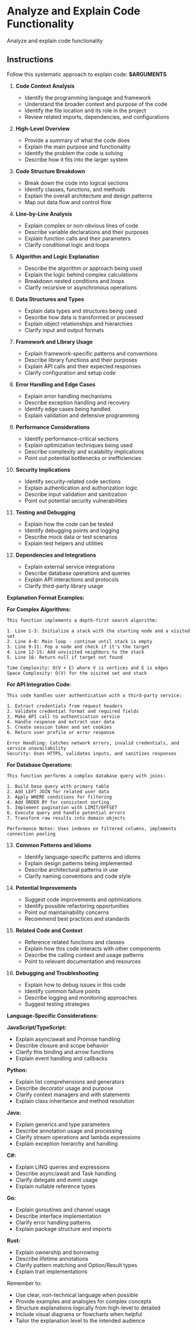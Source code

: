 # Analyze and Explain Code Functionality

Analyze and explain code functionality

## Instructions

Follow this systematic approach to explain code: **$ARGUMENTS**

1. **Code Context Analysis**
    - Identify the programming language and framework
    - Understand the broader context and purpose of the code
    - Identify the file location and its role in the project
    - Review related imports, dependencies, and configurations

2. **High-Level Overview**
    - Provide a summary of what the code does
    - Explain the main purpose and functionality
    - Identify the problem the code is solving
    - Describe how it fits into the larger system

3. **Code Structure Breakdown**
    - Break down the code into logical sections
    - Identify classes, functions, and methods
    - Explain the overall architecture and design patterns
    - Map out data flow and control flow

4. **Line-by-Line Analysis**
    - Explain complex or non-obvious lines of code
    - Describe variable declarations and their purposes
    - Explain function calls and their parameters
    - Clarify conditional logic and loops

5. **Algorithm and Logic Explanation**
    - Describe the algorithm or approach being used
    - Explain the logic behind complex calculations
    - Breakdown nested conditions and loops
    - Clarify recursive or asynchronous operations

6. **Data Structures and Types**
    - Explain data types and structures being used
    - Describe how data is transformed or processed
    - Explain object relationships and hierarchies
    - Clarify input and output formats

7. **Framework and Library Usage**
    - Explain framework-specific patterns and conventions
    - Describe library functions and their purposes
    - Explain API calls and their expected responses
    - Clarify configuration and setup code

8. **Error Handling and Edge Cases**
    - Explain error handling mechanisms
    - Describe exception handling and recovery
    - Identify edge cases being handled
    - Explain validation and defensive programming

9. **Performance Considerations**
    - Identify performance-critical sections
    - Explain optimization techniques being used
    - Describe complexity and scalability implications
    - Point out potential bottlenecks or inefficiencies

10. **Security Implications**
    - Identify security-related code sections
    - Explain authentication and authorization logic
    - Describe input validation and sanitization
    - Point out potential security vulnerabilities

11. **Testing and Debugging**
    - Explain how the code can be tested
    - Identify debugging points and logging
    - Describe mock data or test scenarios
    - Explain test helpers and utilities

12. **Dependencies and Integrations**
    - Explain external service integrations
    - Describe database operations and queries
    - Explain API interactions and protocols
    - Clarify third-party library usage

**Explanation Format Examples:**

**For Complex Algorithms:**
```
This function implements a depth-first search algorithm:

1. Line 1-3: Initialize a stack with the starting node and a visited set
2. Line 4-8: Main loop - continue until stack is empty
3. Line 9-11: Pop a node and check if it's the target
4. Line 12-15: Add unvisited neighbors to the stack
5. Line 16: Return null if target not found

Time Complexity: O(V + E) where V is vertices and E is edges
Space Complexity: O(V) for the visited set and stack
```

**For API Integration Code:**
```
This code handles user authentication with a third-party service:

1. Extract credentials from request headers
2. Validate credential format and required fields
3. Make API call to authentication service
4. Handle response and extract user data
5. Create session token and set cookies
6. Return user profile or error response

Error Handling: Catches network errors, invalid credentials, and service unavailability
Security: Uses HTTPS, validates inputs, and sanitizes responses
```

**For Database Operations:**
```
This function performs a complex database query with joins:

1. Build base query with primary table
2. Add LEFT JOIN for related user data
3. Apply WHERE conditions for filtering
4. Add ORDER BY for consistent sorting
5. Implement pagination with LIMIT/OFFSET
6. Execute query and handle potential errors
7. Transform raw results into domain objects

Performance Notes: Uses indexes on filtered columns, implements connection pooling
```

13. **Common Patterns and Idioms**
    - Identify language-specific patterns and idioms
    - Explain design patterns being implemented
    - Describe architectural patterns in use
    - Clarify naming conventions and code style

14. **Potential Improvements**
    - Suggest code improvements and optimizations
    - Identify possible refactoring opportunities
    - Point out maintainability concerns
    - Recommend best practices and standards

15. **Related Code and Context**
    - Reference related functions and classes
    - Explain how this code interacts with other components
    - Describe the calling context and usage patterns
    - Point to relevant documentation and resources

16. **Debugging and Troubleshooting**
    - Explain how to debug issues in this code
    - Identify common failure points
    - Describe logging and monitoring approaches
    - Suggest testing strategies

**Language-Specific Considerations:**

**JavaScript/TypeScript:**
- Explain async/await and Promise handling
- Describe closure and scope behavior
- Clarify this binding and arrow functions
- Explain event handling and callbacks

**Python:**
- Explain list comprehensions and generators
- Describe decorator usage and purpose
- Clarify context managers and with statements
- Explain class inheritance and method resolution

**Java:**
- Explain generics and type parameters
- Describe annotation usage and processing
- Clarify stream operations and lambda expressions
- Explain exception hierarchy and handling

**C#:**
- Explain LINQ queries and expressions
- Describe async/await and Task handling
- Clarify delegate and event usage
- Explain nullable reference types

**Go:**
- Explain goroutines and channel usage
- Describe interface implementation
- Clarify error handling patterns
- Explain package structure and imports

**Rust:**
- Explain ownership and borrowing
- Describe lifetime annotations
- Clarify pattern matching and Option/Result types
- Explain trait implementations

Remember to:
- Use clear, non-technical language when possible
- Provide examples and analogies for complex concepts
- Structure explanations logically from high-level to detailed
- Include visual diagrams or flowcharts when helpful
- Tailor the explanation level to the intended audience
